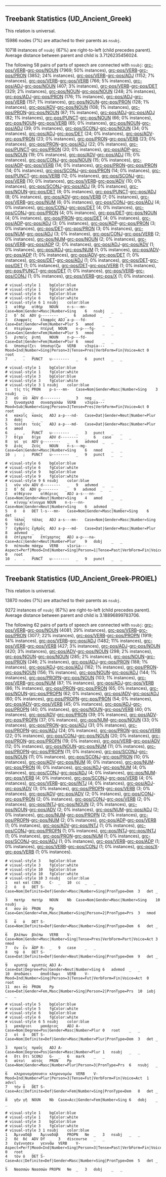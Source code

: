 

--------------------------------------------------------------------------------

## Treebank Statistics (UD_Ancient_Greek)

This relation is universal.

15986 nodes (7%) are attached to their parents as `nsubj`.

10718 instances of `nsubj` (67%) are right-to-left (child precedes parent).
Average distance between parent and child is 3.7126235456024.

The following 58 pairs of parts of speech are connected with `nsubj`: [grc-pos/VERB]()-[grc-pos/NOUN]() (7969; 50% instances), [grc-pos/VERB]()-[grc-pos/PRON]() (3852; 24% instances), [grc-pos/VERB]()-[grc-pos/ADJ]() (1152; 7% instances), [grc-pos/VERB]()-[grc-pos/VERB]() (766; 5% instances), [grc-pos/ADJ]()-[grc-pos/NOUN]() (407; 3% instances), [grc-pos/VERB]()-[grc-pos/DET]() (329; 2% instances), [grc-pos/NOUN]()-[grc-pos/NOUN]() (248; 2% instances), [grc-pos/ADJ]()-[grc-pos/PRON]() (176; 1% instances), [grc-pos/ADJ]()-[grc-pos/VERB]() (157; 1% instances), [grc-pos/NOUN]()-[grc-pos/PRON]() (128; 1% instances), [grc-pos/ADV]()-[grc-pos/NOUN]() (108; 1% instances), [grc-pos/PRON]()-[grc-pos/NOUN]() (87; 1% instances), [grc-pos/ADJ]()-[grc-pos/ADJ]() (82; 1% instances), [grc-pos/PUNCT]()-[grc-pos/NOUN]() (66; 0% instances), [grc-pos/NOUN]()-[grc-pos/VERB]() (65; 0% instances), [grc-pos/NOUN]()-[grc-pos/ADJ]() (39; 0% instances), [grc-pos/SCONJ]()-[grc-pos/NOUN]() (34; 0% instances), [grc-pos/ADJ]()-[grc-pos/DET]() (24; 0% instances), [grc-pos/ADV]()-[grc-pos/PRON]() (23; 0% instances), [grc-pos/PRON]()-[grc-pos/VERB]() (23; 0% instances), [grc-pos/PRON]()-[grc-pos/ADJ]() (22; 0% instances), [grc-pos/PUNCT]()-[grc-pos/PRON]() (20; 0% instances), [grc-pos/ADP]()-[grc-pos/NOUN]() (19; 0% instances), [grc-pos/ADV]()-[grc-pos/ADJ]() (15; 0% instances), [grc-pos/CONJ]()-[grc-pos/NOUN]() (15; 0% instances), [grc-pos/ADP]()-[grc-pos/VERB]() (14; 0% instances), [grc-pos/PRON]()-[grc-pos/PRON]() (14; 0% instances), [grc-pos/SCONJ]()-[grc-pos/PRON]() (14; 0% instances), [grc-pos/PUNCT]()-[grc-pos/VERB]() (12; 0% instances), [grc-pos/SCONJ]()-[grc-pos/VERB]() (10; 0% instances), [grc-pos/VERB]()-[grc-pos/ADV]() (10; 0% instances), [grc-pos/SCONJ]()-[grc-pos/ADJ]() (9; 0% instances), [grc-pos/NOUN]()-[grc-pos/DET]() (8; 0% instances), [grc-pos/PUNCT]()-[grc-pos/ADJ]() (8; 0% instances), [grc-pos/ADV]()-[grc-pos/VERB]() (7; 0% instances), [grc-pos/VERB]()-[grc-pos/NUM]() (6; 0% instances), [grc-pos/CONJ]()-[grc-pos/ADJ]() (4; 0% instances), [grc-pos/CONJ]()-[grc-pos/DET]() (4; 0% instances), [grc-pos/CONJ]()-[grc-pos/PRON]() (4; 0% instances), [grc-pos/DET]()-[grc-pos/NOUN]() (4; 0% instances), [grc-pos/PRON]()-[grc-pos/DET]() (4; 0% instances), [grc-pos/ADP]()-[grc-pos/ADJ]() (3; 0% instances), [grc-pos/ADP]()-[grc-pos/PRON]() (3; 0% instances), [grc-pos/DET]()-[grc-pos/PRON]() (3; 0% instances), [grc-pos/NUM]()-[grc-pos/ADJ]() (3; 0% instances), [grc-pos/CONJ]()-[grc-pos/VERB]() (2; 0% instances), [grc-pos/NUM]()-[grc-pos/NOUN]() (2; 0% instances), [grc-pos/VERB]()-[grc-pos/ADP]() (2; 0% instances), [grc-pos/ADJ]()-[grc-pos/ADV]() (1; 0% instances), [grc-pos/ADJ]()-[grc-pos/NUM]() (1; 0% instances), [grc-pos/ADV]()-[grc-pos/ADP]() (1; 0% instances), [grc-pos/ADV]()-[grc-pos/DET]() (1; 0% instances), [grc-pos/DET]()-[grc-pos/ADJ]() (1; 0% instances), [grc-pos/DET]()-[grc-pos/DET]() (1; 0% instances), [grc-pos/DET]()-[grc-pos/VERB]() (1; 0% instances), [grc-pos/PUNCT]()-[grc-pos/DET]() (1; 0% instances), [grc-pos/VERB]()-[grc-pos/CONJ]() (1; 0% instances), [grc-pos/VERB]()-[grc-pos/X]() (1; 0% instances).


~~~ conllu
# visual-style 1	bgColor:blue
# visual-style 1	fgColor:white
# visual-style 6	bgColor:blue
# visual-style 6	fgColor:white
# visual-style 6 1 nsubj	color:blue
1	αἰθὴρ	αἰθήρ	NOUN	n-s---mn-	Case=Nom|Gender=Masc|Number=Sing	6	nsubj	_	_
2	δ̓	δέ	ADV	g--------	_	6	advmod	_	_
3	ἐλαφραῖς	ἐλαφρός	ADJ	a-p---fd-	Case=Dat|Gender=Fem|Number=Plur	5	amod	_	_
4	πτερύγων	πτέρυξ	NOUN	n-p---fg-	Case=Gen|Gender=Fem|Number=Plur	5	nmod	_	_
5	ῥιπαῖς	ῥιπή	NOUN	n-p---fd-	Case=Dat|Gender=Fem|Number=Plur	6	nmod	_	_
6	ὑποσυρίζει	ὑποσυρίζω	VERB	v3spia---	Mood=Ind|Number=Sing|Person=3|Tense=Pres|VerbForm=Fin|Voice=Act	0	root	_	_
7	.	.	PUNCT	u--------	_	6	punct	_	_

~~~


~~~ conllu
# visual-style 1	bgColor:blue
# visual-style 1	fgColor:white
# visual-style 3	bgColor:blue
# visual-style 3	fgColor:white
# visual-style 3 1 nsubj	color:blue
1	τίς	τίς	PRON	p-s---mn-	Case=Nom|Gender=Masc|Number=Sing	3	nsubj	_	_
2	οὐ	οὐ	ADV	d--------	_	3	neg	_	_
3	ξυνασχαλᾷ	συνασχαλάω	VERB	v3spsa---	Mood=Sub|Number=Sing|Person=3|Tense=Pres|VerbForm=Fin|Voice=Act	0	root	_	_
4	κακοῖς	κακός	ADJ	a-p---nd-	Case=Dat|Gender=Neut|Number=Plur	3	dobj	_	_
5	τεοῖσι	τεός	ADJ	a-p---md-	Case=Dat|Gender=Masc|Number=Plur	4	amod	_	_
6	,	,	PUNCT	u--------	_	3	punct	_	_
7	δίχα	δίχα	ADV	d--------	_	6	case	_	_
8	γε	γε	ADV	g--------	_	6	advmod	_	_
9	Διός	Ζεύς	NOUN	n-s---mg-	Case=Gen|Gender=Masc|Number=Sing	6	nmod	_	_
10	;	;	PUNCT	u--------	_	9	punct	_	_

~~~


~~~ conllu
# visual-style 6	bgColor:blue
# visual-style 6	fgColor:white
# visual-style 9	bgColor:blue
# visual-style 9	fgColor:white
# visual-style 9 6 nsubj	color:blue
1	νῦν	νῦν	ADV	d--------	_	9	advmod	_	_
2	δ̓	δέ	ADV	g--------	_	9	advmod	_	_
3	αἰθέριον	αἰθέριος	ADJ	a-s---nn-	Case=Nom|Gender=Neut|Number=Sing	4	amod	_	_
4	κίνυγμ̓	κίνυγμα	NOUN	n-s---nn-	Case=Nom|Gender=Neut|Number=Sing	6	advmod	_	_
5	ὁ	ὁ	DET	l-s---mn-	Case=Nom|Gender=Masc|Number=Sing	6	det	_	_
6	τάλας	τάλας	ADJ	a-s---mn-	Case=Nom|Gender=Masc|Number=Sing	9	nsubj	_	_
7	ἐχθροῖς	ἐχθρός	ADJ	a-p---md-	Case=Dat|Gender=Masc|Number=Plur	8	advmod	_	_
8	ἐπίχαρτα	ἐπίχαρτος	ADJ	a-p---na-	Case=Acc|Gender=Neut|Number=Plur	9	dobj	_	_
9	πέπονθα	πάσχω	VERB	v1sria---	Aspect=Perf|Mood=Ind|Number=Sing|Person=1|Tense=Past|VerbForm=Fin|Voice=Act	0	root	_	_
10	.	.	PUNCT	u--------	_	9	punct	_	_

~~~




--------------------------------------------------------------------------------

## Treebank Statistics (UD_Ancient_Greek-PROIEL)

This relation is universal.

13870 nodes (7%) are attached to their parents as `nsubj`.

9272 instances of `nsubj` (67%) are right-to-left (child precedes parent).
Average distance between parent and child is 3.18896899783706.

The following 62 pairs of parts of speech are connected with `nsubj`: [grc-pos/VERB]()-[grc-pos/NOUN]() (4081; 29% instances), [grc-pos/VERB]()-[grc-pos/PRON]() (3077; 22% instances), [grc-pos/VERB]()-[grc-pos/PROPN]() (1919; 14% instances), [grc-pos/VERB]()-[grc-pos/ADJ]() (1482; 11% instances), [grc-pos/VERB]()-[grc-pos/VERB]() (427; 3% instances), [grc-pos/ADJ]()-[grc-pos/NOUN]() (420; 3% instances), [grc-pos/ADV]()-[grc-pos/NOUN]() (298; 2% instances), [grc-pos/NOUN]()-[grc-pos/NOUN]() (285; 2% instances), [grc-pos/NOUN]()-[grc-pos/PRON]() (246; 2% instances), [grc-pos/ADJ]()-[grc-pos/PRON]() (188; 1% instances), [grc-pos/ADJ]()-[grc-pos/ADJ]() (162; 1% instances), [grc-pos/PRON]()-[grc-pos/NOUN]() (156; 1% instances), [grc-pos/NOUN]()-[grc-pos/ADJ]() (144; 1% instances), [grc-pos/PROPN]()-[grc-pos/NOUN]() (103; 1% instances), [grc-pos/VERB]()-[grc-pos/NUM]() (87; 1% instances), [grc-pos/ADJ]()-[grc-pos/VERB]() (86; 1% instances), [grc-pos/PRON]()-[grc-pos/PRON]() (65; 0% instances), [grc-pos/NOUN]()-[grc-pos/PROPN]() (62; 0% instances), [grc-pos/ADV]()-[grc-pos/ADJ]() (60; 0% instances), [grc-pos/PROPN]()-[grc-pos/PRON]() (54; 0% instances), [grc-pos/ADV]()-[grc-pos/VERB]() (45; 0% instances), [grc-pos/ADJ]()-[grc-pos/PROPN]() (40; 0% instances), [grc-pos/NOUN]()-[grc-pos/VERB]() (40; 0% instances), [grc-pos/ADV]()-[grc-pos/PRON]() (39; 0% instances), [grc-pos/ADV]()-[grc-pos/PROPN]() (37; 0% instances), [grc-pos/NUM]()-[grc-pos/NOUN]() (33; 0% instances), [grc-pos/PRON]()-[grc-pos/ADJ]() (31; 0% instances), [grc-pos/PROPN]()-[grc-pos/ADJ]() (24; 0% instances), [grc-pos/PRON]()-[grc-pos/VERB]() (22; 0% instances), [grc-pos/CONJ]()-[grc-pos/NOUN]() (20; 0% instances), [grc-pos/PRON]()-[grc-pos/PROPN]() (19; 0% instances), [grc-pos/VERB]()-[grc-pos/ADV]() (12; 0% instances), [grc-pos/NOUN]()-[grc-pos/NUM]() (11; 0% instances), [grc-pos/PROPN]()-[grc-pos/PROPN]() (11; 0% instances), [grc-pos/SCONJ]()-[grc-pos/NOUN]() (11; 0% instances), [grc-pos/SCONJ]()-[grc-pos/PRON]() (10; 0% instances), [grc-pos/ADV]()-[grc-pos/NUM]() (6; 0% instances), [grc-pos/NUM]()-[grc-pos/PRON]() (6; 0% instances), [grc-pos/ADJ]()-[grc-pos/NUM]() (4; 0% instances), [grc-pos/CONJ]()-[grc-pos/ADJ]() (4; 0% instances), [grc-pos/NUM]()-[grc-pos/VERB]() (4; 0% instances), [grc-pos/SCONJ]()-[grc-pos/VERB]() (4; 0% instances), [grc-pos/VERB]()-[grc-pos/INTJ]() (4; 0% instances), [grc-pos/ADJ]()-[grc-pos/ADV]() (3; 0% instances), [grc-pos/PROPN]()-[grc-pos/VERB]() (3; 0% instances), [grc-pos/ADV]()-[grc-pos/ADV]() (2; 0% instances), [grc-pos/CONJ]()-[grc-pos/PRON]() (2; 0% instances), [grc-pos/CONJ]()-[grc-pos/VERB]() (2; 0% instances), [grc-pos/INTJ]()-[grc-pos/NOUN]() (2; 0% instances), [grc-pos/NOUN]()-[grc-pos/ADV]() (2; 0% instances), [grc-pos/NUM]()-[grc-pos/ADJ]() (2; 0% instances), [grc-pos/NUM]()-[grc-pos/PROPN]() (2; 0% instances), [grc-pos/PROPN]()-[grc-pos/NUM]() (2; 0% instances), [grc-pos/ADP]()-[grc-pos/VERB]() (1; 0% instances), [grc-pos/ADV]()-[grc-pos/INTJ]() (1; 0% instances), [grc-pos/CONJ]()-[grc-pos/PROPN]() (1; 0% instances), [grc-pos/INTJ]()-[grc-pos/INTJ]() (1; 0% instances), [grc-pos/PRON]()-[grc-pos/NUM]() (1; 0% instances), [grc-pos/SCONJ]()-[grc-pos/ADJ]() (1; 0% instances), [grc-pos/VERB]()-[grc-pos/ADP]() (1; 0% instances), [grc-pos/VERB]()-[grc-pos/CONJ]() (1; 0% instances), [grc-pos/X]()-[grc-pos/VERB]() (1; 0% instances).


~~~ conllu
# visual-style 3	bgColor:blue
# visual-style 3	fgColor:white
# visual-style 10	bgColor:blue
# visual-style 10	fgColor:white
# visual-style 10 3 nsubj	color:blue
1	καὶ	καί	CONJ	C-	_	10	cc	_	_
2	ὁ	ὁ	DET	S-	Case=Nom|Definite=Def|Gender=Masc|Number=Sing|PronType=Dem	3	det	_	_
3	πατήρ	πατήρ	NOUN	Nb	Case=Nom|Gender=Masc|Number=Sing	10	nsubj	_	_
4	σου	σύ	PRON	Pp	Case=Gen|Gender=Fem,Masc|Number=Sing|Person=2|PronType=Prs	3	nmod	_	_
5	ὁ	ὁ	DET	S-	Case=Nom|Definite=Def|Gender=Masc|Number=Sing|PronType=Dem	6	det	_	_
6	βλέπων	βλέπω	VERB	V-	Case=Nom|Gender=Masc|Number=Sing|Tense=Pres|VerbForm=Part|Voice=Act	3	nmod	_	_
7	ἐν	ἐν	ADP	R-	_	9	case	_	_
8	τῷ	ὁ	DET	S-	Case=Dat|Definite=Def|Gender=Neut|Number=Sing|PronType=Dem	9	det	_	_
9	κρυπτῷ	κρυπτός	ADJ	A-	Case=Dat|Degree=Pos|Gender=Neut|Number=Sing	6	advmod	_	_
10	ἀποδώσει	ἀποδίδωμι	VERB	V-	Mood=Ind|Number=Sing|Person=3|Tense=Fut|VerbForm=Fin|Voice=Act	0	root	_	_
11	σοι	σύ	PRON	Pp	Case=Dat|Gender=Fem,Masc|Number=Sing|Person=2|PronType=Prs	10	iobj	_	_

~~~


~~~ conllu
# visual-style 5	bgColor:blue
# visual-style 5	fgColor:white
# visual-style 6	bgColor:blue
# visual-style 6	fgColor:white
# visual-style 6 5 nsubj	color:blue
1	μακάριοι	μακάριος	ADJ	A-	Case=Nom|Degree=Pos|Gender=Masc|Number=Plur	0	root	_	_
2	οἱ	ὁ	DET	S-	Case=Nom|Definite=Def|Gender=Masc|Number=Plur|PronType=Dem	3	det	_	_
3	πραεῖς	πραΰς	ADJ	A-	Case=Nom|Degree=Pos|Gender=Masc|Number=Plur	1	nsubj	_	_
4	ὅτι	ὅτι	SCONJ	G-	_	6	mark	_	_
5	αὐτοὶ	αὐτός	PRON	Pp	Case=Nom|Gender=Masc|Number=Plur|Person=3|PronType=Prs	6	nsubj	_	_
6	κληρονομήσουσιν	κληρονομέω	VERB	V-	Mood=Ind|Number=Plur|Person=3|Tense=Fut|VerbForm=Fin|Voice=Act	1	advcl	_	_
7	τήν	ὁ	DET	S-	Case=Acc|Definite=Def|Gender=Fem|Number=Sing|PronType=Dem	8	det	_	_
8	γῆν	γῆ	NOUN	Nb	Case=Acc|Gender=Fem|Number=Sing	6	dobj	_	_

~~~


~~~ conllu
# visual-style 1	bgColor:blue
# visual-style 1	fgColor:white
# visual-style 3	bgColor:blue
# visual-style 3	fgColor:white
# visual-style 3 1 nsubj	color:blue
1	Ἀμιναδὰβ	Ἀμιναδάβ	PROPN	Ne	_	3	nsubj	_	_
2	δὲ	δέ	ADV	Df	_	3	discourse	_	_
3	ἐγέννησεν	γεννάω	VERB	V-	Aspect=Perf|Mood=Ind|Number=Sing|Person=3|Tense=Past|VerbForm=Fin|Voice=Act	0	root	_	_
4	τὸν	ὁ	DET	S-	Case=Acc|Definite=Def|Gender=Masc|Number=Sing|PronType=Dem	5	det	_	_
5	Ναασσών	Ναασσών	PROPN	Ne	_	3	dobj	_	_

~~~


